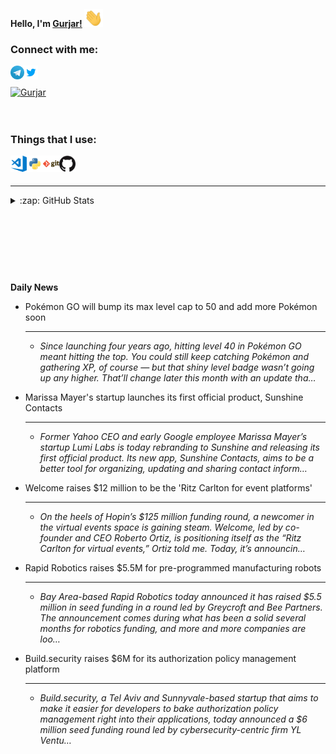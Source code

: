 #### Hello, I'm [Gurjar!](https://GurjarKing.github.io) <img src="https://raw.githubusercontent.com/ABSphreak/ABSphreak/master/gifs/Hi.gif" width="30px"></h2>


### Connect with me:

[<img align="left" alt="Gurjar | Telegram" width="22px" src="https://raw.githubusercontent.com/github/explore/80688e429a7d4ef2fca1e82350fe8e3517d3494d/topics/telegram/telegram.png" />][Telegram]
[<img align="left" alt="Gurjar | Twitter" width="22px" src="https://raw.githubusercontent.com/github/explore/80688e429a7d4ef2fca1e82350fe8e3517d3494d/topics/twitter/twitter.png" />][Twitter]
<br >
<br >
<a href="https://github.com/GurjarKing"><img src="https://komarev.com/ghpvc/?username=GurjarKing" alt="Gurjar" /></a> <br />
<br />
<br />
<!-- <br >

![](https://visitor-badge.glitch.me/badge?page_id=GurjarKing)

<br /> -->

### Things that I use:

[<img align="left" alt="Visual Studio Code" width="26px" src="https://raw.githubusercontent.com/github/explore/80688e429a7d4ef2fca1e82350fe8e3517d3494d/topics/visual-studio-code/visual-studio-code.png" />][VSCode]
[<img align="left" alt="Python" width="26px" src="https://raw.githubusercontent.com/github/explore/80688e429a7d4ef2fca1e82350fe8e3517d3494d/topics/python/python.png" />][Python]
[<img align="left" alt="Git" width="26px" src="https://raw.githubusercontent.com/github/explore/80688e429a7d4ef2fca1e82350fe8e3517d3494d/topics/git/git.png" />][Git]
[<img align="left" alt="GitHub" width="26px" src="https://raw.githubusercontent.com/github/explore/78df643247d429f6cc873026c0622819ad797942/topics/github/github.png" />][Github]

<br />
<br />

---
<details>
  <summary>:zap: GitHub Stats</summary>

<img align="left" alt="Gurjar's Github Stats" src="https://github-readme-stats.vercel.app/api?username=GurjarKing&show_icons=true&hide_border=true&count_private=true&include_all_commit=true&theme=algolia" />

</details>

<!-- ### 🔔 My latest tweet
<a href="https://twitter.com/Gurjar_King43" target="_blank">
	<img src="https://github.com/GurjarKing/GurjarKing/raw/master/tweet.png" width="70%" align="center" alt="Click to view on Twitter" title="My latest tweet, as an image"/>
</a> -->
<br>

<pre>

</pre>

<!-- **Quote of the hour:**

{qoth}

~ {qoth_author}
<pre>

</pre> -->
<br>
<pre>


</pre>
<strong>Daily News</strong>
  
  - Pokémon GO will bump its max level cap to 50 and add more Pokémon soon
     <hr/>
     
      - *Since launching four years ago, hitting level 40 in Pokémon GO meant hitting the top. You could still keep catching Pokémon and gathering XP, of course — but that shiny level badge wasn’t going up any higher. That’ll change later this month with an update tha…*
     
  - Marissa Mayer's startup launches its first official product, Sunshine Contacts
      <hr/>
      
      - *Former Yahoo CEO and early Google employee Marissa Mayer’s startup Lumi Labs is today rebranding to Sunshine and releasing its first official product. Its new app, Sunshine Contacts, aims to be a better tool for organizing, updating and sharing contact inform…*
      
  - Welcome raises $12 million to be the 'Ritz Carlton for event platforms'
      <hr/>
      
      - *On the heels of Hopin’s $125 million funding round, a newcomer in the virtual events space is gaining steam. Welcome, led by co-founder and CEO Roberto Ortiz, is positioning itself as the “Ritz Carlton for virtual events,” Ortiz told me. Today, it’s announcin…*
      
  - Rapid Robotics raises $5.5M for pre-programmed manufacturing robots
      <hr/>
      
      - *Bay Area-based Rapid Robotics today announced it has raised $5.5 million in seed funding in a round led by Greycroft and Bee Partners. The announcement comes during what has been a solid several months for robotics funding, and more and more companies are loo…*
       
  - Build.security raises $6M for its authorization policy management platform
      <hr/>
       
       - *Build.security, a Tel Aviv and Sunnyvale-based startup that aims to make it easier for developers to bake authorization policy management right into their applications, today announced a $6 million seed funding round led by cybersecurity-centric firm YL Ventu…*
      

<br />

[VSCode]: https://code.visualstudio.com/
[Python]: https://www.python.org/
[Git]: https://git-scm.com/
[Github]: https://github.com/
[Telegram]: https://t.me/Gurjar_King/
[Twitter]: https://twitter.com/Gurjar_King43/
